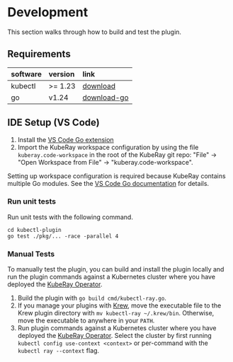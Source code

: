 # Development

This section walks through how to build and test the plugin.

## Requirements

| software | version  | link                         |
|:---------|:---------|:-----------------------------|
| kubectl  |  >= 1.23 | [download][download-kubectl] |
| go       |  v1.24   | [download-go]                |

## IDE Setup (VS Code)

1. Install the [VS Code Go extension]
1. Import the KubeRay workspace configuration by using the file `kuberay.code-workspace` in the root
   of the KubeRay git repo: "File" -> "Open Workspace from File" -> "kuberay.code-workspace".

Setting up workspace configuration is required because KubeRay contains multiple Go modules. See the
[VS Code Go documentation] for details.

### Run unit tests

Run unit tests with the following command.

```console
cd kubectl-plugin
go test ./pkg/... -race -parallel 4
```

### Manual Tests

To manually test the plugin, you can build and install the plugin locally and run the plugin
commands against a Kubernetes cluster where you have deployed the [KubeRay Operator].

1. Build the plugin with `go build cmd/kubectl-ray.go`.
1. If you manage your plugins with [Krew], move the executable file to the Krew plugin directory with `mv
   kubectl-ray ~/.krew/bin`. Otherwise, move the executable to anywhere in your `PATH`.
1. Run plugin commands against a Kubernetes cluster where you have deployed the [KubeRay Operator].
   Select the cluster by first running `kubectl config use-context <context>` or per-command with
   the `kubectl ray --context` flag.

[download-kubectl]: https://kubernetes.io/docs/tasks/tools/install-kubectl/
[download-go]: https://golang.org/dl/
[VS Code Go extension]: https://marketplace.visualstudio.com/items?itemName=golang.Go
[VS Code Go documentation]: https://github.com/golang/vscode-go/blob/master/README.md#setting-up-your-workspace
[KubeRay Operator]: https://docs.ray.io/en/latest/cluster/kubernetes/index.html
[Krew]: https://krew.sigs.k8s.io/
